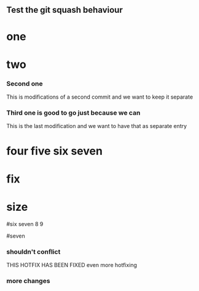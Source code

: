 ## Test the git squash behaviour

# one

# two

### Second one
This is modifications of a second commit and we want to keep it separate

### Third one is good to go just because we can
This is the last modification and we want to have that as separate entry


# four five six seven


# fix

# size

#six seven 8 9


#seven


### shouldn't conflict

THIS HOTFIX HAS BEEN FIXED
even more hotfixing


### more changes
